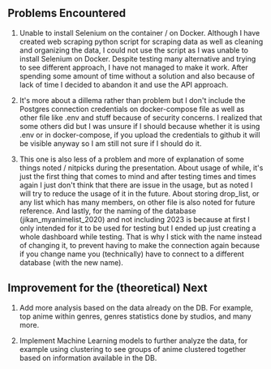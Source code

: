 ## Problems Encountered

1. Unable to install Selenium on the container / on Docker. Although I have created web scraping python script for scraping data as well as cleaning and organizing the data, I could not use the script as I was unable to install Selenium on Docker. Despite testing many alternative and trying to see different approach, I have not managed to make it work. After spending some amount of time without a solution and also because of lack of time I decided to abandon it and use the API approach.
   
2. It's more about a dillema rather than problem but I don't include the Postgres connection credentials on docker-compose file as well as other file like .env and stuff because of security concerns. I realized that some others did but I was unsure if I should because whether it is using .env or in docker-compose, if you upload the credentials to github it will be visible anyway so I am still not sure if I should do it.

3. This one is also less of a problem and more of explanation of some things noted / nitpicks during the presentation. About usage of while, it's just the first thing that comes to mind and after testing times and times again I just don't think that there are issue in the usage, but as noted I will try to reduce the usage of it in the future. About storing drop_list, or any list which has many members, on other file is also noted for future reference. And lastly, for the naming of the database (jikan_myanimelist_2020) and not including 2023 is because at first I only intended for it to be used for testing but I ended up just creating a whole dashboard while testing. That is why I stick with the name instead of changing it, to prevent having to make the connection again because if you change name you (technically) have to connect to a different database (with the new name).

## Improvement for the (theoretical) Next

1. Add more analysis based on the data already on the DB. For example, top anime within genres, genres statistics done by studios, and many more.

2. Implement Machine Learning models to further analyze the data, for example using clustering to see groups of anime clustered together based on information available in the DB. 
